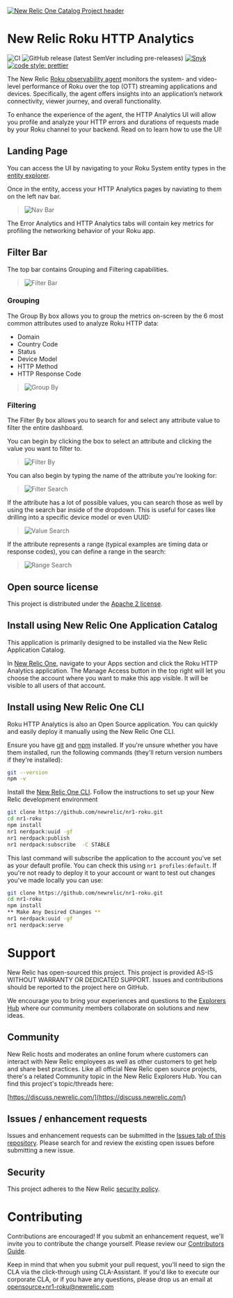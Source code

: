 [![New Relic One Catalog Project header](https://github.com/newrelic/opensource-website/raw/master/src/images/categories/New_Relic_One_Catalog_Project.png)](https://opensource.newrelic.com/oss-category/#new-relic-one-catalog-project)

# New Relic Roku HTTP Analytics

![CI](https://github.com/newrelic/nr1-roku/workflows/CI/badge.svg) ![GitHub release (latest SemVer including pre-releases)](https://img.shields.io/github/v/release/newrelic/nr1-roku?include_prereleases&sort=semver) [![Snyk](https://snyk.io/test/github/newrelic/nr1-roku/badge.svg)](https://snyk.io/test/github/newrelic/nr1-roku) [![code style: prettier](https://img.shields.io/badge/code_style-prettier-ff69b4.svg?style=flat-square)](https://github.com/prettier/prettier)

The New Relic [Roku observability agent](https://newrelic.com/instant-observability/roku) monitors the system- and video- level performance of Roku over the top (OTT) streaming applications and devices. Specifically, the agent offers insights into an application’s network connectivity, viewer journey, and overall functionality. 

To enhance the experience of the agent, the HTTP Analytics UI will allow you profile and analyze your HTTP errors and durations of requests made by your Roku channel to your backend. Read on to learn how to use the UI!

## Landing Page

You can access the UI by navigating to your Roku System entity types in the [entity explorer](https://docs.newrelic.com/docs/new-relic-solutions/new-relic-one/core-concepts/new-relic-explorer-view-performance-across-apps-services-hosts/).

Once in the entity, access your HTTP Analytics pages by naviating to them on the left nav bar.

>![Nav Bar](./screenshots/1-landing-page.png)

The Error Analytics and HTTP Analytics tabs will contain key metrics for profiling the networking behavior of your Roku app.

## Filter Bar

The top bar contains Grouping and Filtering capabilities.

>![Filter Bar](./screenshots/2-filter-bar-callout.png)

### Grouping
The Group By box allows you to group the metrics on-screen by the 6 most common attributes used to analyze Roku HTTP data:

- Domain
- Country Code
- Status
- Device Model
- HTTP Method
- HTTP Response Code

>![Group By](./screenshots/3-group-function.png)

### Filtering
The Filter By box allows you to search for and select any attribute value to filter the entire dashboard.

You can begin by clicking the box to select an attribute and clicking the value you want to filter to.
>![Filter By](./screenshots/4-fiter-one-value.png)

You can also begin by typing the name of the attribute you're looking for:
>![Filter Search](./screenshots/5-filter-type-search-key.png)

If the attribute has a lot of possible values, you can search those as well by using the search bar inside of the dropdown. This is useful for cases like drilling into a specific device model or even UUID:
>![Value Search](./screenshots/6-filter-type-search-value.png)

If the attribute represents a range (typical examples are timing data or response codes), you can define a range in the search:
>![Range Search](./screenshots/7-filter-type-search-value-range.png)

## Open source license

This project is distributed under the [Apache 2 license](LICENSE).

## Install using New Relic One Application Catalog

This application is primarily designed to be installed via the New Relic Application Catalog.

In [New Relic One](https://one.newrelic.com), navigate to your Apps section and click the Roku HTTP Analytics application. The Manage Access button in the top right will let you choose the account where you want to make this app visible. It will be visible to all users of that account.

## Install using New Relic One CLI

Roku HTTP Analytics is also an Open Source application. You can quickly and easily deploy it manually using the New Relic One CLI.

Ensure you have [git](https://git-scm.com/book/en/v2/Getting-Started-Installing-Git) and [npm](https://www.npmjs.com/get-npm) installed. If you're unsure whether you have them installed, run the following commands (they'll return version numbers if they're installed):

```bash
git --version
npm -v
```

Install the [New Relic One CLI](https://one.newrelic.com/launcher/developer-center.launcher). Follow the instructions to set up your New Relic development environment

```bash
git clone https://github.com/newrelic/nr1-roku.git
cd nr1-roku
npm install
nr1 nerdpack:uuid -gf
nr1 nerdpack:publish
nr1 nerdpack:subscribe  -C STABLE
```
This last command will subscribe the application to the account you've set as your default profile. You can check this using `nr1 profiles:default`. If you're not ready to deploy it to your account or want to test out changes you've made locally you can use:

```bash
git clone https://github.com/newrelic/nr1-roku.git
cd nr1-roku
npm install
** Make Any Desired Changes **
nr1 nerdpack:uuid -gf
nr1 nerdpack:serve
```

# Support

New Relic has open-sourced this project. This project is provided AS-IS WITHOUT WARRANTY OR DEDICATED SUPPORT. Issues and contributions should be reported to the project here on GitHub.

We encourage you to bring your experiences and questions to the [Explorers Hub](https://discuss.newrelic.com) where our community members collaborate on solutions and new ideas.

## Community

New Relic hosts and moderates an online forum where customers can interact with New Relic employees as well as other customers to get help and share best practices. Like all official New Relic open source projects, there's a related Community topic in the New Relic Explorers Hub. You can find this project's topic/threads here:

[https://discuss.newrelic.com/](https://discuss.newrelic.com/)

## Issues / enhancement requests

Issues and enhancement requests can be submitted in the [Issues tab of this repository](https://github.com/newrelic/nr1-roku/issues). Please search for and review the existing open issues before submitting a new issue.

## Security
This project adheres to the New Relic [security policy](https://github.com/newrelic/nr1-roku/security/policy).

# Contributing

Contributions are encouraged! If you submit an enhancement request, we'll invite you to contribute the change yourself. Please review our [Contributors Guide](CONTRIBUTING.md).

Keep in mind that when you submit your pull request, you'll need to sign the CLA via the click-through using CLA-Assistant. If you'd like to execute our corporate CLA, or if you have any questions, please drop us an email at opensource+nr1-roku@newrelic.com
